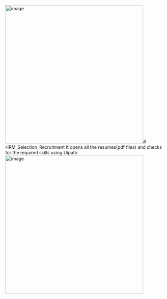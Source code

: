 <img width="433" alt="image" src="https://github.com/GBBharathi/HRM_Selection_Recruitment/assets/116704890/47eb6789-1cc4-4d01-bfb9-d27c22f3ee62"># HRM_Selection_Recruitment
It opens all the resumes(pdf files) and checks for the required skills using Uipath
<img width="433" alt="image" src="https://github.com/GBBharathi/HRM_Selection_Recruitment/assets/116704890/9ba1a670-f2d5-4c46-83df-b55ce1692d1c">
